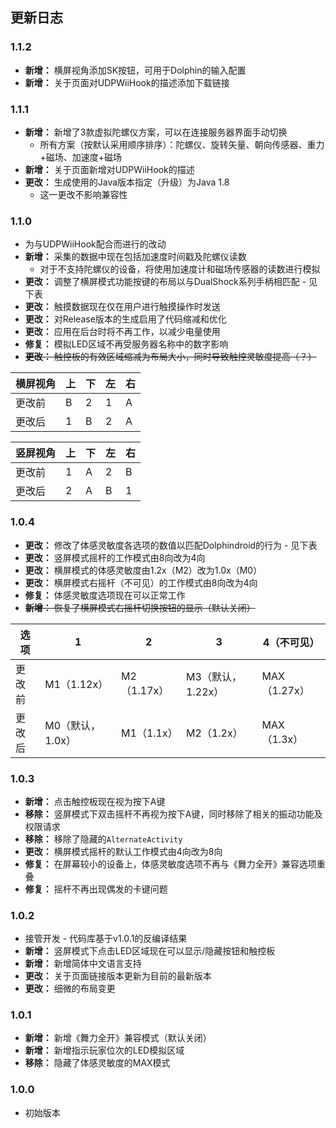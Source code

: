 ## 更新日志

### 1.1.2

- **新增：** 横屏视角添加SK按钮，可用于Dolphin的输入配置
- **新增：** 关于页面对UDPWiiHook的描述添加下载链接

### 1.1.1

- **新增：** 新增了3款虚拟陀螺仪方案，可以在连接服务器界面手动切换
	- 所有方案（按默认采用顺序排序）：陀螺仪、旋转矢量、朝向传感器、重力+磁场、加速度+磁场
- **新增：** 关于页面新增对UDPWiiHook的描述
- **更改：** 生成使用的Java版本指定（升级）为Java 1.8
	- 这一更改不影响兼容性

### 1.1.0

- 为与UDPWiiHook配合而进行的改动
- **新增：** 采集的数据中现在包括加速度时间戳及陀螺仪读数
	- 对于不支持陀螺仪的设备，将使用加速度计和磁场传感器的读数进行模拟
- **更改：** 调整了横屏模式功能按键的布局以与DualShock系列手柄相匹配 - 见下表
- **更改：** 触摸数据现在仅在用户进行触摸操作时发送
- **更改：** 对Release版本的生成启用了代码缩减和优化
- **更改：** 应用在后台时将不再工作，以减少电量使用
- **修复：** 模拟LED区域不再受服务器名称中的数字影响
- ~~**更改：** 触控板的有效区域缩减为布局大小，同时导致触控灵敏度提高（？）~~

| 横屏视角 | 上 | 下 | 左 | 右
| - | - | - | - | -
| 更改前 | B | 2 | 1 | A
| 更改后 | 1 | B | 2 | A

| 竖屏视角 | 上 | 下 | 左 | 右
| - | - | - | - | -
| 更改前 | 1 | A | 2 | B
| 更改后 | 2 | A | B | 1

### 1.0.4

- **更改：** 修改了体感灵敏度各选项的数值以匹配Dolphindroid的行为 - 见下表
- **更改：** 竖屏模式摇杆的工作模式由8向改为4向
- **更改：** 横屏模式的体感灵敏度由1.2x（M2）改为1.0x（M0）
- **更改：** 横屏模式右摇杆（不可见）的工作模式由8向改为4向
- **修复：** 体感灵敏度选项现在可以正常工作
- ~~**新增：** 恢复了横屏模式右摇杆切换按钮的显示（默认关闭）~~

| 选项 | 1 | 2 | 3 | 4（不可见）
| - | - | - | - | -
| 更改前 | M1（1.12x） | M2（1.17x） | M3（默认，1.22x） | MAX（1.27x）
| 更改后 | M0（默认，1.0x） | M1（1.1x） | M2（1.2x） | MAX（1.3x）

### 1.0.3

- **新增：** 点击触控板现在视为按下A键
- **移除：** 竖屏模式下双击摇杆不再视为按下A键，同时移除了相关的振动功能及权限请求
- **移除：** 移除了隐藏的`AlternateActivity`
- **更改：** 横屏模式摇杆的默认工作模式由4向改为8向
- **修复：** 在屏幕较小的设备上，体感灵敏度选项不再与《舞力全开》兼容选项重叠
- **修复：** 摇杆不再出现偶发的卡键问题

### 1.0.2

- 接管开发 - 代码库基于v1.0.1的反编译结果
- **新增：** 竖屏模式下点击LED区域现在可以显示/隐藏按钮和触控板
- **新增：** 新增简体中文语言支持
- **更改：** 关于页面链接版本更新为目前的最新版本
- **更改：** 细微的布局变更

### 1.0.1

- **新增：** 新增《舞力全开》兼容模式（默认关闭）
- **新增：** 新增指示玩家位次的LED模拟区域
- **移除：** 隐藏了体感灵敏度的MAX模式

### 1.0.0

- 初始版本

